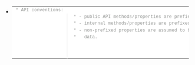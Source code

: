 * <table class="highlight tab-size js-file-line-container" data-tab-size="8" style="box-sizing: border-box; tab-size: 8; font-family: Helvetica, arial, nimbussansl, liberationsans, freesans, clean, sans-serif, 'Segoe UI Emoji', 'Segoe UI Symbol'; font-size: 13px; line-height: 18.2px; background-color: rgb(255, 255, 255);"><tbody style="box-sizing: border-box;"><tr style="box-sizing: border-box;"><td id="LC7" class="blob-code blob-code-inner js-file-line" style="box-sizing: border-box; padding: 0px 10px; position: relative; vertical-align: top; font-family: Consolas, 'Liberation Mono', Menlo, Courier, monospace; font-size: 12px; white-space: pre; overflow: visible; word-wrap: normal;"><span class="pl-c" style="box-sizing: border-box; color: rgb(150, 152, 150);">* API conventions:</span></td></tr><tr style="box-sizing: border-box;"><td id="L8" class="blob-num js-line-number" data-line-number="8" style="box-sizing: border-box; padding: 0px 10px; width: 50px; min-width: 50px; white-space: nowrap; font-family: Consolas, 'Liberation Mono', Menlo, Courier, monospace; font-size: 12px; line-height: 18px; color: rgba(0, 0, 0, 0.298039); vertical-align: top; text-align: right; border-style: solid; border-color: rgb(238, 238, 238); border-width: 0px 1px 0px 0px; cursor: pointer; -webkit-user-select: none;"></td><td id="LC8" class="blob-code blob-code-inner js-file-line" style="box-sizing: border-box; padding: 0px 10px; position: relative; vertical-align: top; font-family: Consolas, 'Liberation Mono', Menlo, Courier, monospace; font-size: 12px; white-space: pre; overflow: visible; word-wrap: normal;"><span class="pl-c" style="box-sizing: border-box; color: rgb(150, 152, 150);"> * - public API methods/properties are prefiexed with `$`</span></td></tr><tr style="box-sizing: border-box;"><td id="L9" class="blob-num js-line-number" data-line-number="9" style="box-sizing: border-box; padding: 0px 10px; width: 50px; min-width: 50px; white-space: nowrap; font-family: Consolas, 'Liberation Mono', Menlo, Courier, monospace; font-size: 12px; line-height: 18px; color: rgba(0, 0, 0, 0.298039); vertical-align: top; text-align: right; border-style: solid; border-color: rgb(238, 238, 238); border-width: 0px 1px 0px 0px; cursor: pointer; -webkit-user-select: none;"></td><td id="LC9" class="blob-code blob-code-inner js-file-line" style="box-sizing: border-box; padding: 0px 10px; position: relative; vertical-align: top; font-family: Consolas, 'Liberation Mono', Menlo, Courier, monospace; font-size: 12px; white-space: pre; overflow: visible; word-wrap: normal;"><span class="pl-c" style="box-sizing: border-box; color: rgb(150, 152, 150);"> * - internal methods/properties are prefixed with `_`</span></td></tr><tr style="box-sizing: border-box;"><td id="L10" class="blob-num js-line-number" data-line-number="10" style="box-sizing: border-box; padding: 0px 10px; width: 50px; min-width: 50px; white-space: nowrap; font-family: Consolas, 'Liberation Mono', Menlo, Courier, monospace; font-size: 12px; line-height: 18px; color: rgba(0, 0, 0, 0.298039); vertical-align: top; text-align: right; border-style: solid; border-color: rgb(238, 238, 238); border-width: 0px 1px 0px 0px; cursor: pointer; -webkit-user-select: none;"></td><td id="LC10" class="blob-code blob-code-inner js-file-line" style="box-sizing: border-box; padding: 0px 10px; position: relative; vertical-align: top; font-family: Consolas, 'Liberation Mono', Menlo, Courier, monospace; font-size: 12px; white-space: pre; overflow: visible; word-wrap: normal;"><span class="pl-c" style="box-sizing: border-box; color: rgb(150, 152, 150);"> * - non-prefixed properties are assumed to be proxied user</span></td></tr><tr style="box-sizing: border-box;"><td id="L11" class="blob-num js-line-number" data-line-number="11" style="box-sizing: border-box; padding: 0px 10px; width: 50px; min-width: 50px; white-space: nowrap; font-family: Consolas, 'Liberation Mono', Menlo, Courier, monospace; font-size: 12px; line-height: 18px; color: rgba(0, 0, 0, 0.298039); vertical-align: top; text-align: right; border-style: solid; border-color: rgb(238, 238, 238); border-width: 0px 1px 0px 0px; cursor: pointer; -webkit-user-select: none;"></td><td id="LC11" class="blob-code blob-code-inner js-file-line" style="box-sizing: border-box; padding: 0px 10px; position: relative; vertical-align: top; font-family: Consolas, 'Liberation Mono', Menlo, Courier, monospace; font-size: 12px; white-space: pre; overflow: visible; word-wrap: normal;"><span class="pl-c" style="box-sizing: border-box; color: rgb(150, 152, 150);"> *   data.


</span></td></tr></tbody></table>
